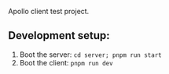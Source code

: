 Apollo client test project.

## Development setup:
1. Boot the server: `cd server; pnpm run start`
1. Boot the client: `pnpm run dev`